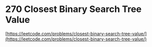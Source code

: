 # 270 Closest Binary Search Tree Value
[https://leetcode.com/problems/closest-binary-search-tree-value/](https://leetcode.com/problems/closest-binary-search-tree-value/)
